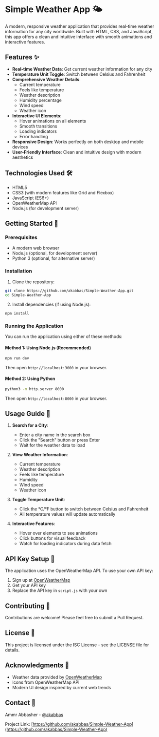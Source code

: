 # Simple Weather App 🌤️

A modern, responsive weather application that provides real-time weather information for any city worldwide. Built with HTML, CSS, and JavaScript, this app offers a clean and intuitive interface with smooth animations and interactive features.

## Features ✨

- **Real-time Weather Data**: Get current weather information for any city
- **Temperature Unit Toggle**: Switch between Celsius and Fahrenheit
- **Comprehensive Weather Details**:
  - Current temperature
  - Feels like temperature
  - Weather description
  - Humidity percentage
  - Wind speed
  - Weather icon
- **Interactive UI Elements**:
  - Hover animations on all elements
  - Smooth transitions
  - Loading indicators
  - Error handling
- **Responsive Design**: Works perfectly on both desktop and mobile devices
- **User-Friendly Interface**: Clean and intuitive design with modern aesthetics

## Technologies Used 🛠️

- HTML5
- CSS3 (with modern features like Grid and Flexbox)
- JavaScript (ES6+)
- OpenWeatherMap API
- Node.js (for development server)

## Getting Started 🚀

### Prerequisites

- A modern web browser
- Node.js (optional, for development server)
- Python 3 (optional, for alternative server)

### Installation

1. Clone the repository:
```bash
git clone https://github.com/akabbas/Simple-Weather-App.git
cd Simple-Weather-App
```

2. Install dependencies (if using Node.js):
```bash
npm install
```

### Running the Application

You can run the application using either of these methods:

#### Method 1: Using Node.js (Recommended)
```bash
npm run dev
```
Then open `http://localhost:3000` in your browser.

#### Method 2: Using Python
```bash
python3 -m http.server 8000
```
Then open `http://localhost:8000` in your browser.

## Usage Guide 📖

1. **Search for a City**:
   - Enter a city name in the search box
   - Click the "Search" button or press Enter
   - Wait for the weather data to load

2. **View Weather Information**:
   - Current temperature
   - Weather description
   - Feels like temperature
   - Humidity
   - Wind speed
   - Weather icon

3. **Toggle Temperature Unit**:
   - Click the °C/°F button to switch between Celsius and Fahrenheit
   - All temperature values will update automatically

4. **Interactive Features**:
   - Hover over elements to see animations
   - Click buttons for visual feedback
   - Watch for loading indicators during data fetch

## API Key Setup 🔑

The application uses the OpenWeatherMap API. To use your own API key:

1. Sign up at [OpenWeatherMap](https://openweathermap.org/api)
2. Get your API key
3. Replace the API key in `script.js` with your own

## Contributing 🤝

Contributions are welcome! Please feel free to submit a Pull Request.

## License 📄

This project is licensed under the ISC License - see the LICENSE file for details.

## Acknowledgments 🙏

- Weather data provided by [OpenWeatherMap](https://openweathermap.org/)
- Icons from OpenWeatherMap API
- Modern UI design inspired by current web trends

## Contact 📧

Ammr Abbasher - [@akabbas](https://github.com/akabbas)

Project Link: [https://github.com/akabbas/Simple-Weather-App](https://github.com/akabbas/Simple-Weather-App)
